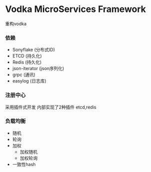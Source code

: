 # Vodka MicroServices Framework 
重构vodka

### 依赖
- Sonyflake  (分布式ID)
- ETCD (持久化)
- Redis (持久化)
- json-iterator (json序列化)
- grpc (通讯)
- easylog (日志库)


### 注册中心
采用插件式开发
内部实现了2种插件  etcd,redis

### 负载均衡
- 随机
- 轮询
- 加权
    - 加权随机
    - 加权轮询
- 一致性hash
